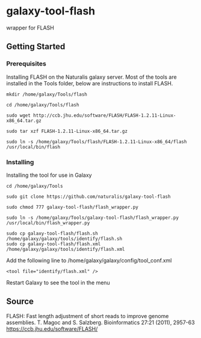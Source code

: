 # galaxy-tool-flash
wrapper for FLASH
## Getting Started
### Prerequisites
Installing FLASH on the Naturalis galaxy server. Most of the tools are installed in the Tools folder, below are instructions to install FLASH.
```
mkdir /home/galaxy/Tools/flash
```
```
cd /home/galaxy/Tools/flash
```
```
sudo wget http://ccb.jhu.edu/software/FLASH/FLASH-1.2.11-Linux-x86_64.tar.gz
```
```
sudo tar xzf FLASH-1.2.11-Linux-x86_64.tar.gz
```
```
sudo ln -s /home/galaxy/Tools/flash/FLASH-1.2.11-Linux-x86_64/flash /usr/local/bin/flash
```
### Installing
Installing the tool for use in Galaxy
```
cd /home/galaxy/Tools
```
```
sudo git clone https://github.com/naturalis/galaxy-tool-flash
```
```
sudo chmod 777 galaxy-tool-flash/flash_wrapper.py
```
```
sudo ln -s /home/galaxy/Tools/galaxy-tool-flash/flash_wrapper.py /usr/local/bin/flash_wrapper.py
```
```
sudo cp galaxy-tool-flash/flash.sh /home/galaxy/galaxy/tools/identify/flash.sh
sudo cp galaxy-tool-flash/flash.xml /home/galaxy/galaxy/tools/identify/flash.xml
```
Add the following line to /home/galaxy/galaxy/config/tool_conf.xml
```
<tool file="identify/flash.xml" />
```
Restart Galaxy to see the tool in the menu

## Source
FLASH: Fast length adjustment of short reads to improve genome assemblies. T. Magoc and S. Salzberg. Bioinformatics 27:21 (2011), 2957-63 https://ccb.jhu.edu/software/FLASH/
